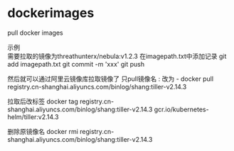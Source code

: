 # dockerimages
pull docker images

示例   
需要拉取的镜像为threathunterx/nebula:v1.2.3
在imagepath.txt中添加记录
git add imagepath.txt
git commit -m 'xxx'
git push

然后就可以通过阿里云镜像库拉取镜像了
只pull镜像名   :  改为  -
docker pull registry.cn-shanghai.aliyuncs.com/binlog/shang:tiller-v2.14.3

拉取后改标签
docker tag registry.cn-shanghai.aliyuncs.com/binlog/shang:tiller-v2.14.3 gcr.io/kubernetes-helm/tiller:v2.14.3

删除原镜像名 
docker rmi registry.cn-shanghai.aliyuncs.com/binlog/shang:tiller-v2.14.3



 
 
